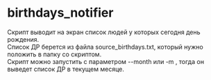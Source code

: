 # birthdays_notifier
Скрипт выводит на экран список людей у которых сегодня день рождения. <br> 
Список ДР берется из файла source_birthdays.txt, который нужно положить в папку со скриптом. <br> 
Скрипт можно запустить с параметром --month или -m , тогда он выведет список ДР в текущем месяце.

